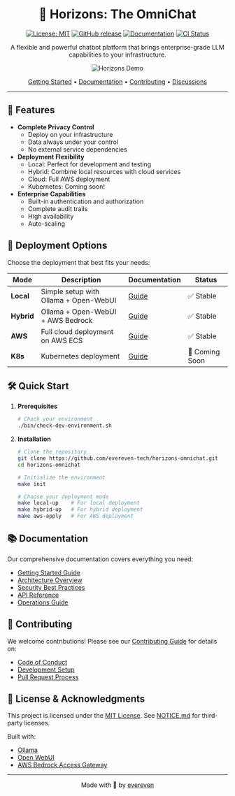 <div align="center">

# 🌅 Horizons: The OmniChat

[![License: MIT](https://img.shields.io/badge/License-MIT-yellow.svg)](https://opensource.org/licenses/MIT)
[![GitHub release](https://img.shields.io/github/v/release/evereven-tech/horizons-omnichat)](https://github.com/evereven-tech/horizons-omnichat/releases/)
[![Documentation](https://img.shields.io/badge/docs-evereven.tech-blue)](https://evereven-tech.github.io/horizons-omnichat/)
[![CI Status](https://github.com/evereven-tech/horizons-omnichat/actions/workflows/pages-build-deployment.yml/badge.svg)](https://github.com/evereven-tech/horizons-omnichat/actions)

A flexible and powerful chatbot platform that brings enterprise-grade LLM capabilities to your infrastructure.

![Horizons Demo](assets/intro_horizon.gif)

[Getting Started](#-quick-start) •
[Documentation](https://evereven-tech.github.io/horizons-omnichat/) •
[Contributing](CONTRIBUTING.md) •
[Discussions](https://github.com/evereven-tech/horizons-omnichat/discussions)

</div>

---

## 🌟 Features

- **Complete Privacy Control**
  - Deploy on your infrastructure
  - Data always under your control
  - No external service dependencies
- **Deployment Flexibility**
  - Local: Perfect for development and testing
  - Hybrid: Combine local resources with cloud services
  - Cloud: Full AWS deployment
  - Kubernetes: Coming soon!
- **Enterprise Capabilities**
  - Built-in authentication and authorization
  - Complete audit trails
  - High availability
  - Auto-scaling

## 🚀 Deployment Options

Choose the deployment that best fits your needs:

| Mode | Description | Documentation | Status |
|------|-------------|---------------|--------|
| **Local** | Simple setup with Ollama + Open-WebUI | [Guide](https://evereven-tech.github.io/horizons-omnichat/deployment/local.html) | ✅ Stable |
| **Hybrid** | Ollama + Open-WebUI + AWS Bedrock | [Guide](https://evereven-tech.github.io/horizons-omnichat/deployment/hybrid.html) | ✅ Stable |
| **AWS** | Full cloud deployment on AWS ECS | [Guide](https://evereven-tech.github.io/horizons-omnichat/deployment/aws.html) | ✅ Stable |
| **K8s** | Kubernetes deployment | [Guide](https://evereven-tech.github.io/horizons-omnichat/deployment/kubernetes.html) | 🚧 Coming Soon |

## 🛠 Quick Start

1. **Prerequisites**
   ```bash
   # Check your environment
   ./bin/check-dev-environment.sh
   ```

2. **Installation**
   ```bash
   # Clone the repository
   git clone https://github.com/evereven-tech/horizons-omnichat.git
   cd horizons-omnichat

   # Initialize the environment
   make init

   # Choose your deployment mode
   make local-up    # For local deployment
   make hybrid-up   # For hybrid deployment
   make aws-apply   # For AWS deployment
   ```

## 📚 Documentation

Our comprehensive documentation covers everything you need:

- [Getting Started Guide](https://evereven-tech.github.io/horizons-omnichat/getting-started/)
- [Architecture Overview](https://evereven-tech.github.io/horizons-omnichat/architecture/)
- [Security Best Practices](https://evereven-tech.github.io/horizons-omnichat/security/)
- [API Reference](https://evereven-tech.github.io/horizons-omnichat/development/api.html)
- [Operations Guide](https://evereven-tech.github.io/horizons-omnichat/operations/)

## 🤝 Contributing

We welcome contributions! Please see our [Contributing Guide](CONTRIBUTING.md) for details on:

- [Code of Conduct](CODE_OF_CONDUCT.md)
- [Development Setup](https://evereven-tech.github.io/horizons-omnichat/development/)
- [Pull Request Process](CONTRIBUTING.md#pull-request-process)

## 📜 License & Acknowledgments

This project is licensed under the [MIT License](LICENSE.md). See [NOTICE.md](NOTICE.md) for third-party licenses.

Built with:
- [Ollama](https://github.com/ollama/ollama)
- [Open WebUI](https://github.com/open-webui/open-webui)
- [AWS Bedrock Access Gateway](https://github.com/aws-samples/bedrock-access-gateway)

---

<div align="center">
Made with 💚 by <a href="https://www.evereven.tech">evereven</a>
</div>
